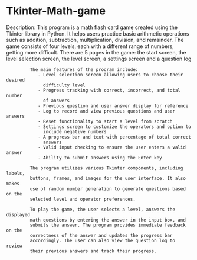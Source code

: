 # Tkinter-Math-game
Description: This program is a math flash card game created using the Tkinter
             library in Python. It helps users practice basic arithmetic
             operations such as addition, subtraction, multiplication, 
             division, and remainder. The game consists of four levels, each 
             with a different range of numbers, getting more difficult.
             There are 5 pages in the game: the start screen, the level
             selection screen, the level screen, a settings screen and a
             question log

             The main features of the program include:
                - Level selection screen allowing users to choose their desired
                  difficulty level
                - Progress tracking with correct, incorrect, and total number
                  of answers
                - Previous question and user answer display for reference
                - Log to record and view previous questions and user answers
                - Reset functionality to start a level from scratch
                - Settings screen to customize the operators and option to
                  include negative numbers
                - A progress bar and text with percentage of total correct
                  answers
                - Valid input checking to ensure the user enters a valid answer
                - Ability to submit answers using the Enter key

             The program utilizes various Tkinter components, including labels,
             buttons, frames, and images for the user interface. It also makes
             use of random number generation to generate questions based on the
             selected level and operator preferences.

             To play the game, the user selects a level, answers the displayed
             math questions by entering the answer in the input box, and
             submits the answer. The program provides immediate feedback on the
             correctness of the answer and updates the progress bar
             accordingly. The user can also view the question log to review
             their previous answers and track their progress.
